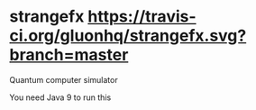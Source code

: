 # strangefx https://travis-ci.org/gluonhq/strangefx.svg?branch=master
Quantum computer simulator

You need Java 9 to run this
